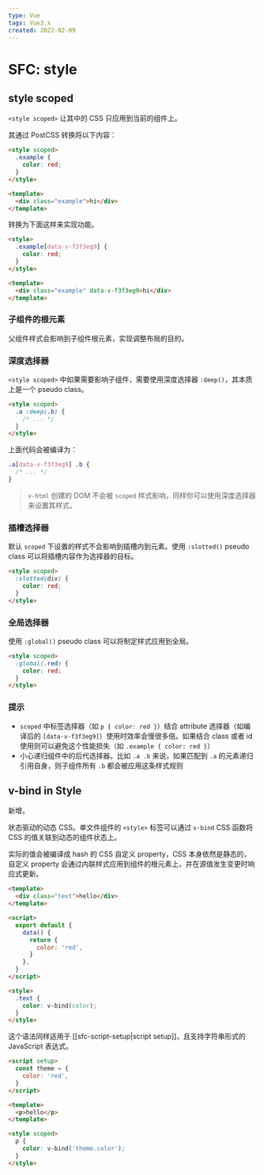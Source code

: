 ```yaml
---
type: Vue
tags: Vue3.x
created: 2022-02-09
---
```


# SFC: style

## style scoped

`<style scoped>` 让其中的 CSS 只应用到当前的组件上。

其通过 PostCSS 转换将以下内容：

```html
<style scoped>
  .example {
    color: red;
  }
</style>

<template>
  <div class="example">hi</div>
</template>
```

转换为下面这样来实现功能。

```html
<style>
  .example[data-v-f3f3eg9] {
    color: red;
  }
</style>

<template>
  <div class="example" data-v-f3f3eg9>hi</div>
</template>
```

### 子组件的根元素

父组件样式会影响到子组件根元素，实现调整布局的目的。

### 深度选择器

`<style scoped>` 中如果需要影响子组件，需要使用深度选择器 `:deep()`，其本质上是一个 pseudo class。

```html
<style scoped>
  .a :deep(.b) {
    /* ... */
  }
</style>
```

上面代码会被编译为：

```css
.a[data-v-f3f3eg9] .b {
  /* ... */
}
```

> `v-html` 创建的 DOM 不会被 `scoped` 样式影响，同样你可以使用深度选择器来设置其样式。

### 插槽选择器

默认 `scoped` 下设置的样式不会影响到插槽内到元素。使用 `:slotted()` pseudo class 可以将插槽内容作为选择器的目标。

```html
<style scoped>
  :slotted(div) {
    color: red;
  }
</style>
```

### 全局选择器

使用 `:global()` pseudo class 可以将制定样式应用到全局。

```html
<style scoped>
  :global(.red) {
    color: red;
  }
</style>
```

### 提示

- `scoped` 中标签选择器（如 `p { color: red }`）结合 attribute 选择器（如编译后的 `[data-v-f3f3eg9]`）使用时效率会慢很多倍。如果结合 class 或者 id 使用则可以避免这个性能损失（如 `.example { color: red }`）
- 小心递归组件中的后代选择器。比如 `.a .b` 来说，如果匹配到 `.a` 的元素递归引用自身，则子组件所有 `.b` 都会被应用这条样式规则

## v-bind in Style

新增。

状态驱动的动态 CSS。单文件组件的 `<style>` 标签可以通过 `v-bind` CSS 函数将 CSS 的值关联到动态的组件状态上。

实际的值会被编译成 hash 的 CSS 自定义 property，CSS 本身依然是静态的，自定义 property 会通过内联样式应用到组件的根元素上，并在源值发生变更时响应式更新。

```html
<template>
  <div class="text">hello</div>
</template>

<script>
  export default {
    data() {
      return {
        color: 'red',
      }
    },
  }
</script>

<style>
  .text {
    color: v-bind(color);
  }
</style>
```

这个语法同样适用于 [[sfc-script-setup|script setup]]，且支持字符串形式的 JavaScript 表达式。

```html
<script setup>
  const theme = {
    color: 'red',
  }
</script>

<template>
  <p>hello</p>
</template>

<style scoped>
  p {
    color: v-bind('theme.color');
  }
</style>
```
